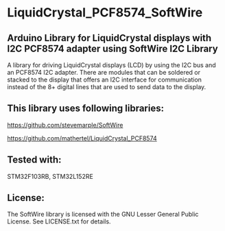 # LiquidCrystal_PCF8574_SoftWire
## Arduino Library for LiquidCrystal displays with I2C PCF8574 adapter using SoftWire I2C Library

A library for driving LiquidCrystal displays (LCD) by using the I2C bus and an PCF8574 I2C adapter.
There are modules that can be soldered or stacked to the display that offers an I2C interface for communication instead of the 8+ digital lines that are used to send data to the display.

## This library uses following libraries: 
https://github.com/stevemarple/SoftWire

https://github.com/mathertel/LiquidCrystal_PCF8574

## Tested with: 
STM32F103RB, STM32L152RE

## License:
The SoftWire library is licensed with the GNU Lesser General Public License. See LICENSE.txt for details.




